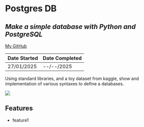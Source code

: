 # Postgres DB
## _Make a simple database with Python and PostgreSQL_
[My GitHub](https://github.com/andrew-data-git)


| Date Started | Date Completed |
| ------ | ------ |
| 27/01/2025 | --/--/2025 |

Using standard libraries, and a toy dataset from kaggle, show and implementation of various syntaxes to define a databases.

![](https://github.com/andrew-data-git/postgres_db/blob/main/demo.gif)

## Features

- feature1
